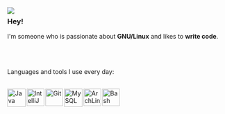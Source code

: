 <img align="left" src="https://i.imgur.com/OTki1kD.png">

### Hey!

I'm someone who is passionate about **GNU/Linux** and likes to **write code**.

<br>
<br>
<br>
Languages and tools I use every day:
<br>
<br>

<img align="left" pointer-events: none draggable=”false” alt="Java" width="42px" src="https://camo.githubusercontent.com/ec75fffa4a003fa9ea6ba393834fdbf4fab55e5252776c41024e811a351fdec7/68747470733a2f2f7777772e766563746f726c6f676f2e7a6f6e652f6c6f676f732f6a6176612f6a6176612d69636f6e2e737667" 
/>
<img align="left" pointer-events: none draggable=”false” alt="IntelliJ IDEA" width="40px" src="https://upload.wikimedia.org/wikipedia/commons/thumb/9/9c/IntelliJ_IDEA_Icon.svg/1200px-IntelliJ_IDEA_Icon.svg.png" 
/>
<img align="left" pointer-events: none draggable=”false” alt="Git" width="40px" src="https://camo.githubusercontent.com/fbfcb9e3dc648adc93bef37c718db16c52f617ad055a26de6dc3c21865c3321d/68747470733a2f2f7777772e766563746f726c6f676f2e7a6f6e652f6c6f676f732f6769742d73636d2f6769742d73636d2d69636f6e2e737667" 
/>
<img align="left" pointer-events: none draggable=”false” alt="MySQL" width="42px" src="https://pngimg.com/uploads/mysql/mysql_PNG23.png"
/>
<img align="left" pointer-events: none draggable=”false” alt="ArchLinux" width="40px" src="https://upload.wikimedia.org/wikipedia/commons/thumb/a/a5/Archlinux-icon-crystal-64.svg/1024px-Archlinux-icon-crystal-64.svg.png"
/>
<img align="left" pointer-events: none draggable=”false” alt="Bash" width="40px" src="https://upload.wikimedia.org/wikipedia/commons/thumb/4/4b/Bash_Logo_Colored.svg/1024px-Bash_Logo_Colored.svg.png"
/>
